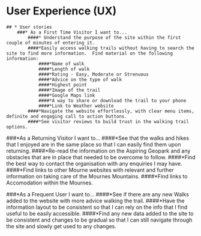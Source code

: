 # User Experience (UX) 
    ## * User stories
        ###* As a First Time Visitor I want to...
            ####* Understand the purpose of the site within the first couple of minutes of entering it.
            ####*Easily access walking trails without having to search the site to find more information.  Find material on the following information:
                ####*Name of walk
                ####*Length of walk
                ####*Rating - Easy, Moderate or Strenuous
                ####*Advice on the type of walk
                ####*Highest point
                ####*Image of the trail
                ####*Google Maps link
                ####*A way to share or download the trail to your phone
                ####*Link to Weather website
            ####*Navigate the website effortlessly, with clear menu items, definite and engaging call to action buttons.
            ####*See visitor reviews to build trust in the walking trail options.

###*As a Returning Visitor I want to...
    ####*See that the walks and hikes that I enjoyed are in the same place so that I can easily find them upon returning.
    ####*Re-read the information on the Aspiring Geopark and any obstacles that are in place that needed to be overcome to follow.
    ####*Find the best way to contact the organisation with any enquiries I may have.
    ####*Find links to other Mourne websites with relevant and further information on taking care of the Mournes Mountains.
    ####*Find links to Accomodation within the Mournes.

###*As a Frequent User I want to...
    ####*See if there are any new Walks added to the website with more advice walking the trail.
    ####*Have the information layout to be consistent so that I can rely on the info that I find useful to be easily accessible.
    ####*Find any new data added to the site to be consistent and changes to be gradual so that I can still navigate through the site and slowly get used to any changes.

